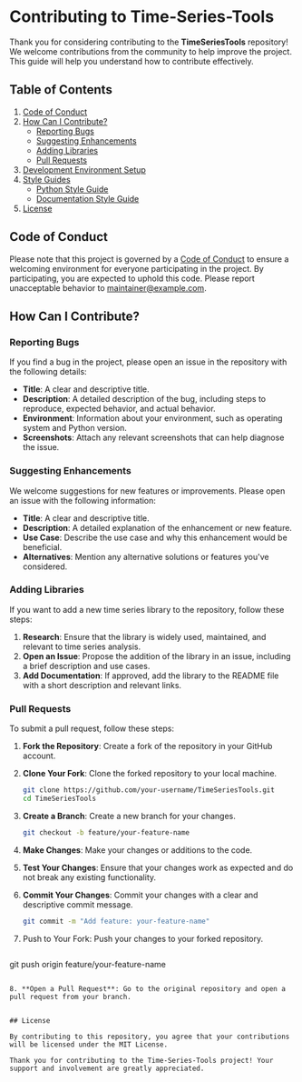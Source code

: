# Contributing to Time-Series-Tools

Thank you for considering contributing to the **TimeSeriesTools** repository! We welcome contributions from the community to help improve the project. This guide will help you understand how to contribute effectively.

## Table of Contents

1. [Code of Conduct](#code-of-conduct)
2. [How Can I Contribute?](#how-can-i-contribute)
   - [Reporting Bugs](#reporting-bugs)
   - [Suggesting Enhancements](#suggesting-enhancements)
   - [Adding Libraries](#adding-libraries)
   - [Pull Requests](#pull-requests)
3. [Development Environment Setup](#development-environment-setup)
4. [Style Guides](#style-guides)
   - [Python Style Guide](#python-style-guide)
   - [Documentation Style Guide](#documentation-style-guide)
5. [License](#license)

## Code of Conduct

Please note that this project is governed by a [Code of Conduct](CODE_OF_CONDUCT.md) to ensure a welcoming environment for everyone participating in the project. By participating, you are expected to uphold this code. Please report unacceptable behavior to [maintainer@example.com](mailto:maintainer@example.com).

## How Can I Contribute?

### Reporting Bugs

If you find a bug in the project, please open an issue in the repository with the following details:

- **Title**: A clear and descriptive title.
- **Description**: A detailed description of the bug, including steps to reproduce, expected behavior, and actual behavior.
- **Environment**: Information about your environment, such as operating system and Python version.
- **Screenshots**: Attach any relevant screenshots that can help diagnose the issue.

### Suggesting Enhancements

We welcome suggestions for new features or improvements. Please open an issue with the following information:

- **Title**: A clear and descriptive title.
- **Description**: A detailed explanation of the enhancement or new feature.
- **Use Case**: Describe the use case and why this enhancement would be beneficial.
- **Alternatives**: Mention any alternative solutions or features you've considered.

### Adding Libraries

If you want to add a new time series library to the repository, follow these steps:

1. **Research**: Ensure that the library is widely used, maintained, and relevant to time series analysis.
2. **Open an Issue**: Propose the addition of the library in an issue, including a brief description and use cases.
3. **Add Documentation**: If approved, add the library to the README file with a short description and relevant links.

### Pull Requests

To submit a pull request, follow these steps:

1. **Fork the Repository**: Create a fork of the repository in your GitHub account.
2. **Clone Your Fork**: Clone the forked repository to your local machine.
   ```bash
   git clone https://github.com/your-username/TimeSeriesTools.git
   cd TimeSeriesTools
   ```
3. **Create a Branch**: Create a new branch for your changes.  
   ```bash
   git checkout -b feature/your-feature-name
   ```
4. **Make Changes**: Make your changes or additions to the code.

5. **Test Your Changes**: Ensure that your changes work as expected and do not break any existing functionality.

6. **Commit Your Changes**: Commit your changes with a clear and descriptive commit message.
   ```bash
   git commit -m "Add feature: your-feature-name"
   ```
7. Push to Your Fork: Push your changes to your forked repository.
   ```bash
  git push origin feature/your-feature-name 
   ```

8. **Open a Pull Request**: Go to the original repository and open a pull request from your branch. 


## License

By contributing to this repository, you agree that your contributions will be licensed under the MIT License.

Thank you for contributing to the Time-Series-Tools project! Your support and involvement are greatly appreciated.